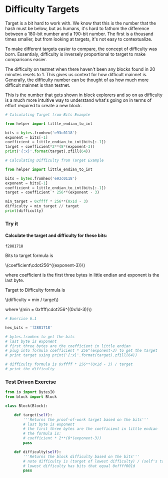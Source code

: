 
# Difficulty Targets

Target is a bit hard to work with. We know that this is the number that the hash must be below, but as humans, it's hard to fathom the difference between a 180-bit number and a 190-bit number. The first is a thousand times smaller, but from looking at targets, it's not easy to contextualize.

To make different targets easier to compare, the concept of difficulty was born. Essentialy, difficulty is inversely proportional to target to make comparisons easier.

The difficulty on testnet when there haven't been any blocks found in 20 minutes resets to 1. This gives us context for how difficult mainnet is. Generally, the difficulty number can be thought of as how much more difficult mainnet is than testnet.

This is the number that gets shown in block explorers and so on as difficulty is a much more intuitive way to understand what's going on in terms of effort required to create a new block.


```python
# Calculating Target from Bits Example

from helper import little_endian_to_int

bits = bytes.fromhex('e93c0118')
exponent = bits[-1]
coefficient = little_endian_to_int(bits[:-1])
target = coefficient*2**(8*(exponent-3))
print('{:x}'.format(target).zfill(64))
```


```python
# Calculating Difficulty from Target Example

from helper import little_endian_to_int

bits = bytes.fromhex('e93c0118')
exponent = bits[-1]
coefficient = little_endian_to_int(bits[:-1])
target = coefficient * 256**(exponent - 3)

min_target = 0xffff * 256**(0x1d - 3)
difficulty = min_target // target
print(difficulty)
```

### Try it

#### Calculate the target and difficulty for these bits:
```
f2881718
```

Bits to target formula is 

\\(coefficient\cdot256^{(exponent-3)}\\) 

where coefficient is the first three bytes in little endian and exponent is the last byte.

Target to Difficulty formula is 

\\(difficulty = min / target\\)

where \\(min = 0xffff\cdot256^{(0x1d-3)}\\)


```python
# Exercise 6.1

hex_bits = 'f2881718'

# bytes.fromhex to get the bits
# last byte is exponent
# first three bytes are the coefficient in little endian
# plug into formula coefficient * 256^(exponent-3) to get the target
# print target using print('{:x}'.format(target).zfill(64))

# difficulty formula is 0xffff * 256**(0x1d - 3) / target
# print the difficulty
```

### Test Driven Exercise


```python
from io import BytesIO
from block import Block

class Block(Block):

    def target(self):
        '''Returns the proof-of-work target based on the bits'''
        # last byte is exponent
        # the first three bytes are the coefficient in little endian
        # the formula is:
        # coefficient * 2**(8*(exponent-3))
        pass

    def difficulty(self):
        '''Returns the block difficulty based on the bits'''
        # note difficulty is (target of lowest difficulty) / (self's target)
        # lowest difficulty has bits that equal 0xffff001d
        pass
```
